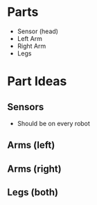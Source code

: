 # Parts
- Sensor (head)
- Left Arm
- Right Arm
- Legs
# Part Ideas
## Sensors
- Should be on every robot
## Arms (left)
## Arms (right)
## Legs (both)
